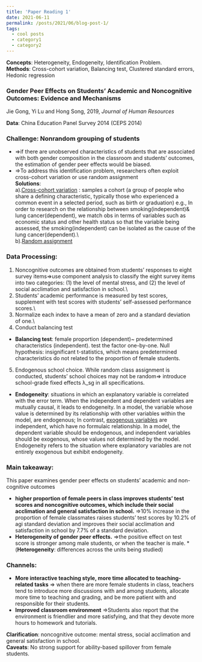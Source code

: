 ```yaml
---
title: 'Paper Reading 1'
date: 2021-06-11
permalink: /posts/2021/06/blog-post-1/
tags:
  - cool posts
  - category1
  - category2
---
```

**Concepts**: Heterogeneity, Endogeneity, Identification Problem.\
**Methods**: Cross-cohort variation, Balancing test, Clustered standard errors, Hedonic regression

### Gender Peer Effects on Students’ Academic and Noncognitive Outcomes: Evidence and Mechanisms
Jie Gong, Yi Lu and Hong Song, 2019, _Journal of Human Resources_

**Data**: China Education Panel Survey 2014 (CEPS 2014)
### Challenge: Nonrandom grouping of students
- ⇒if there are unobserved characteristics of students that are associated with both gender composition in the classroom and students’ outcomes, the estimation of gender peer effects would be biased.  
- ⇒To address this identification problem, researchers often exploit cross-cohort variation or use random assignment\
**Solutions**: \
a).<ins>Cross-cohort variation</ins> : samples a cohort (a group of people who share a defining characteristic, typically those who experienced a common event in a selected period, such as birth or graduation) e.g., In order to research on the relationship between smoking(independent)& lung cancer(dependent), we match obs in terms of variables such as economic status and other health status so that the variable being assessed, the smoking(independent) can be isolated as the cause of the lung cancer(dependent).\			    
b).<ins>Random assignment</ins>

### Data Processing: 
1. Noncognitive outcomes are obtained from students’ responses to eight survey items⇒use component analysis to classify the eight survey items into two categories: (1) the level of mental stress, and (2) the level of social acclimation and satisfaction in school.\
2. Students’ academic performance is measured by test scores, supplement with test scores with students’ self-assessed performance scores.\
3. Normalize each index to have a mean of zero and a standard deviation of one.\
4. Conduct balancing test
- **Balancing test**: female proportion (dependent)~ predetermined characteristics (independent). test the factor one-by-one. Null hypothesis: insignificant t-statistics, which means predetermined characteristics do not related to the proportion of female students.
5. Endogenous school choice. While random class assignment is conducted, students’ school choices may not be random⇒ introduce school-grade fixed effects λ_sg in all specifications.
- **Endogeneity**: situations in which an explanatory variable is correlated with the error term. When the independent and dependent variables are mutually causal, it leads to endogeneity. In a model, the variable whose value is determined by its relationship with other variables within the model, are endogenous; In contrast, <ins>exogenous variables</ins> are independent, which have no formulaic relationship. In a model, the dependent variable should be endogenous, and independent variables should be exogenous, whose values not determined by the model. Endogeneity refers to the situation where explanatory variables are not entirely exogenous but exhibit endogeneity.


### Main takeaway:
This paper examines gender peer effects on students’ academic and non-cognitive outcomes 
- **higher proportion of female peers in class improves students’ test scores and noncognitive outcomes, which include their social acclimation and general satisfaction in school.** ⇒10% increase in the proportion of female classmates raises students’ test scores by 10.2% of agi standard deviation and improves their social acclimation and satisfaction in school by 7.7% of a standard deviation.
- **Heterogeneity of gender peer effects.** ⇒the positive effect on test score is stronger among male students, or when the teacher is male. *(**Heterogeneity**: differences across the units being studied)

### Channels:  
- **More interactive teaching style, more time allocated to teaching-related tasks** ⇒ when there are more female students in class, teachers tend to introduce more discussions with and among students, allocate more time to teaching and grading, and be more patient with and responsible for their students.
- **Improved classroom environment** ⇒Students also report that the environment is friendlier and more satisfying, and that they devote more hours to homework and tutorials.


**Clarification**: noncognitive outcome: mental stress, social acclimation and general satisfaction in school.\
**Caveats**: No strong support for ability-based spillover from female students.
